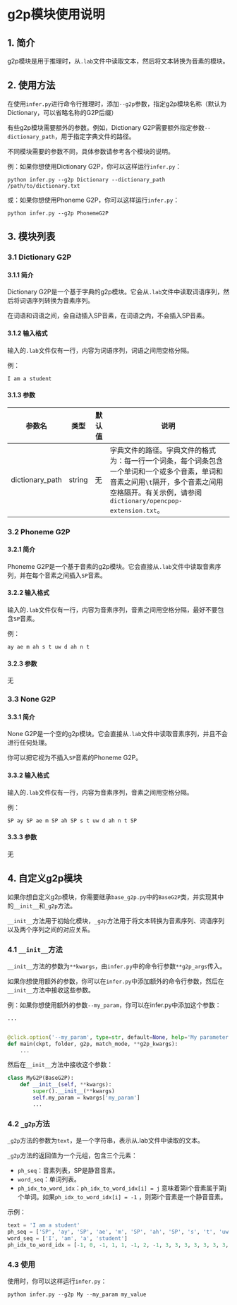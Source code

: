 # g2p模块使用说明

## 1. 简介

g2p模块是用于推理时，从`.lab`文件中读取文本，然后将文本转换为音素的模块。

## 2. 使用方法

在使用`infer.py`进行命令行推理时，添加`--g2p`参数，指定g2p模块名称（默认为Dictionary，可以省略名称的G2P后缀）

有些g2p模块需要额外的参数。例如，Dictionary G2P需要额外指定参数`--dictionary_path`，用于指定字典文件的路径。

不同模块需要的参数不同，具体参数请参考各个模块的说明。

例：如果你想使用Dictionary G2P，你可以这样运行`infer.py`：

```shell
python infer.py --g2p Dictionary --dictionary_path /path/to/dictionary.txt
```

或：如果你想使用Phoneme G2P，你可以这样运行`infer.py`：

```shell
python infer.py --g2p PhonemeG2P
```

## 3. 模块列表

### 3.1 Dictionary G2P

#### 3.1.1 简介

Dictionary G2P是一个基于字典的g2p模块。它会从`.lab`文件中读取词语序列，然后将词语序列转换为音素序列。

在词语和词语之间，会自动插入SP音素，在词语之内，不会插入SP音素。

#### 3.1.2 输入格式

输入的`.lab`文件仅有一行，内容为词语序列，词语之间用空格分隔。

例：

```text
I am a student
```

#### 3.1.3 参数

| 参数名             | 类型     | 默认值 | 说明                                                                                                                  |
|-----------------|--------|-----|---------------------------------------------------------------------------------------------------------------------|
| dictionary_path | string | 无   | 字典文件的路径。字典文件的格式为：每一行一个词条，每个词条包含一个单词和一个或多个音素，单词和音素之间用`\t`隔开，多个音素之间用空格隔开。有关示例，请参阅`dictionary/opencpop-extension.txt`。 |

### 3.2 Phoneme G2P

#### 3.2.1 简介

Phoneme G2P是一个基于音素的g2p模块。它会直接从`.lab`文件中读取音素序列，并在每个音素之间插入`SP`音素。

#### 3.2.2 输入格式

输入的`.lab`文件仅有一行，内容为音素序列，音素之间用空格分隔，最好不要包含`SP`音素。

例：

```text
ay ae m ah s t uw d ah n t
```

#### 3.2.3 参数

无

### 3.3 None G2P

#### 3.3.1 简介

None G2P是一个空的g2p模块。它会直接从`.lab`文件中读取音素序列，并且不会进行任何处理。

你可以把它视为不插入`SP`音素的Phoneme G2P。

#### 3.3.2 输入格式

输入的`.lab`文件仅有一行，内容为音素序列，音素之间用空格分隔。

例：

```text
SP ay SP ae m SP ah SP s t uw d ah n t SP
```

#### 3.3.3 参数

无

## 4. 自定义g2p模块

如果你想自定义g2p模块，你需要继承`base_g2p.py`中的`BaseG2P`类，并实现其中的`__init__`和`_g2p`方法。

`__init__`方法用于初始化模块，`_g2p`方法用于将文本转换为音素序列、词语序列以及两个序列之间的对应关系。

### 4.1 `__init__`方法

`__init__`方法的参数为`**kwargs`，由`infer.py`中的命令行参数`**g2p_args`传入。

如果你想使用额外的参数，你可以在`infer.py`中添加额外的命令行参数，然后在`__init__`方法中接收这些参数。

例：如果你想使用额外的参数`--my_param`，你可以在infer.py中添加这个参数：

```python
...


@click.option('--my_param', type=str, default=None, help='My parameter for my g2p module')
def main(ckpt, folder, g2p, match_mode, **g2p_kwargs):
    ...
```

然后在`__init__`方法中接收这个参数：

```python
class MyG2P(BaseG2P):
    def __init__(self, **kwargs):
        super().__init__(**kwargs)
        self.my_param = kwargs['my_param']
        ...
```

### 4.2 `_g2p`方法

`_g2p`方法的参数为`text`，是一个字符串，表示从.lab文件中读取的文本。

`_g2p`方法的返回值为一个元组，包含三个元素：

- `ph_seq`：音素列表，SP是静音音素。
- `word_seq`：单词列表。
- `ph_idx_to_word_idx`：`ph_idx_to_word_idx[i] = j` 意味着第i个音素属于第j个单词。如果`ph_idx_to_word_idx[i] = -1`
  ，则第i个音素是一个静音音素。

示例：

```python
text = 'I am a student'
ph_seq = ['SP', 'ay', 'SP', 'ae', 'm', 'SP', 'ah', 'SP', 's', 't', 'uw', 'd', 'ah', 'n', 't', 'SP']
word_seq = ['I', 'am', 'a', 'student']
ph_idx_to_word_idx = [-1, 0, -1, 1, 1, -1, 2, -1, 3, 3, 3, 3, 3, 3, 3, -1]
```

### 4.3 使用

使用时，你可以这样运行`infer.py`：

```shell
python infer.py --g2p My --my_param my_value
```
